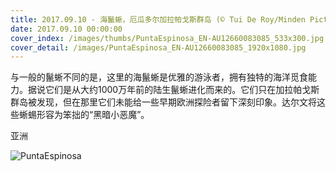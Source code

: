```yaml
---
title: 2017.09.10 - 海鬣蜥，厄瓜多尔加拉帕戈斯群岛 (© Tui De Roy/Minden Pictures)
date: 2017.09.10 00:00:00
cover_index: /images/thumbs/PuntaEspinosa_EN-AU12660083085_533x300.jpg
cover_detail: /images/PuntaEspinosa_EN-AU12660083085_1920x1080.jpg
---
```


与一般的鬣蜥不同的是，这里的海鬣蜥是优雅的游泳者，拥有独特的海洋觅食能力。据说它们是从大约1000万年前的陆生鬣蜥进化而来的。它们只在加拉帕戈斯群岛被发现，但在那里它们未能给一些早期欧洲探险者留下深刻印象。达尔文将这些蜥蜴形容为笨拙的“黑暗小恶魔”。

亚洲

![PuntaEspinosa](/images/PuntaEspinosa_EN-AU12660083085_1920x1080.jpg)
